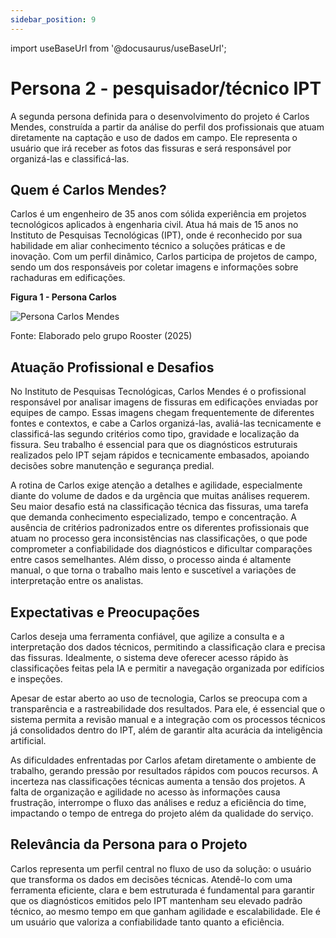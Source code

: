 ```yaml
---
sidebar_position: 9
---
```

import useBaseUrl from '@docusaurus/useBaseUrl';

# Persona 2 - pesquisador/técnico IPT

A segunda persona definida para o desenvolvimento do projeto é Carlos Mendes, construída a partir da análise do perfil dos profissionais que atuam diretamente na captação e uso de dados em campo. Ele representa o usuário que irá receber as fotos das fissuras e será responsável por organizá-las e classificá-las.

## Quem é Carlos Mendes?

Carlos é um engenheiro de 35 anos com sólida experiência em projetos tecnológicos aplicados à engenharia civil. Atua há mais de 15 anos no Instituto de Pesquisas Tecnológicas (IPT), onde é reconhecido por sua habilidade em aliar conhecimento técnico a soluções práticas e de inovação. Com um perfil dinâmico, Carlos participa de projetos de campo, sendo um dos responsáveis por coletar imagens e informações sobre rachaduras em edificações.



<div style={{ textAlign: 'center' }}>
  <p><strong>Figura 1 - Persona Carlos</strong></p>
  <img
    src={useBaseUrl('/img/persona2.png')}
    alt="Persona Carlos Mendes"
    title="Persona Carlos Mendes"
    style={{ maxWidth: '80%', height: 'auto' }}
  />
  <p>Fonte: Elaborado pelo grupo Rooster (2025)</p>
</div>


## Atuação Profissional e Desafios

No Instituto de Pesquisas Tecnológicas, Carlos Mendes é o profissional responsável por analisar imagens de fissuras em edificações enviadas por equipes de campo. Essas imagens chegam frequentemente de diferentes fontes e contextos, e cabe a Carlos organizá-las, avaliá-las tecnicamente e classificá-las segundo critérios como tipo, gravidade e localização da fissura. Seu trabalho é essencial para que os diagnósticos estruturais realizados pelo IPT sejam rápidos e tecnicamente embasados, apoiando decisões sobre manutenção e segurança predial.

A rotina de Carlos exige atenção a detalhes e agilidade, especialmente diante do volume de dados e da urgência que muitas análises requerem. Seu maior desafio está na classificação técnica das fissuras, uma tarefa que demanda conhecimento especializado, tempo e concentração. A ausência de critérios padronizados entre os diferentes profissionais que atuam no processo gera inconsistências nas classificações, o que pode comprometer a confiabilidade dos diagnósticos e dificultar comparações entre casos semelhantes. Além disso, o processo ainda é altamente manual, o que torna o trabalho mais lento e suscetível a variações de interpretação entre os analistas.

## Expectativas e Preocupações

Carlos deseja uma ferramenta confiável, que agilize a consulta e a interpretação dos dados técnicos, permitindo a classificação clara e precisa das fissuras. Idealmente, o sistema deve oferecer acesso rápido às classificações feitas pela IA e permitir a navegação organizada por edifícios e inspeções.

Apesar de estar aberto ao uso de tecnologia, Carlos se preocupa com a transparência e a rastreabilidade dos resultados. Para ele, é essencial que o sistema permita a revisão manual e a integração com os processos técnicos já consolidados dentro do IPT, além de garantir alta acurácia da inteligência artificial.

As dificuldades enfrentadas por Carlos afetam diretamente o ambiente de trabalho, gerando pressão por resultados rápidos com poucos recursos. A incerteza nas classificações técnicas aumenta a tensão dos projetos. A falta de organização e agilidade no acesso às informações causa frustração, interrompe o fluxo das análises e reduz a eficiência do time, impactando o tempo de entrega do projeto além da qualidade do serviço.

## Relevância da Persona para o Projeto

Carlos representa um perfil central no fluxo de uso da solução: o usuário que transforma os dados em decisões técnicas. Atendê-lo com uma ferramenta eficiente, clara e bem estruturada é fundamental para garantir que os diagnósticos emitidos pelo IPT mantenham seu elevado padrão técnico, ao mesmo tempo em que ganham agilidade e escalabilidade. Ele é um usuário que valoriza a confiabilidade tanto quanto a eficiência.